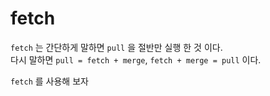 # fetch
`fetch` 는 간단하게 말하면 `pull` 을 절반만 실행 한 것 이다.  
다시 말하면 `pull = fetch + merge`, `fetch + merge = pull` 이다.  
  
  `fetch` 를 사용해 보자

```

```
